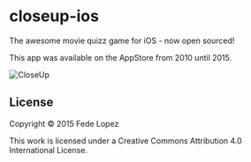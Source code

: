# closeup-ios

The awesome movie quizz game for iOS - now open sourced!

This app was available on the AppStore from 2010 until 2015. 

![CloseUp](screenshot.png)

## License 

Copyright © 2015 Fede Lopez

This work is licensed under a Creative Commons Attribution 4.0 International License.
